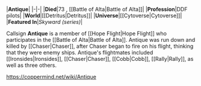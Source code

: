 |**Antique**|
|-|-|
|**Died**|73 , [[Battle of Alta\|Battle of Alta]]|
|**Profession**|DDF pilots|
|**World**|[[Detritus\|Detritus]]|
|**Universe**|[[Cytoverse\|Cytoverse]]|
|**Featured In**|*Skyward (series)*|

Callsign **Antique** is a member of [[Hope Flight\|Hope Flight]] who participates in the [[Battle of Alta\|Battle of Alta]]. Antique was run down and killed by [[Chaser\|Chaser]], after Chaser began to fire on his flight, thinking that they were enemy ships.
Antique's flightmates included [[Ironsides\|Ironsides]], [[Chaser\|Chaser]], [[Cobb\|Cobb]], [[Rally\|Rally]], as well as three others.



https://coppermind.net/wiki/Antique